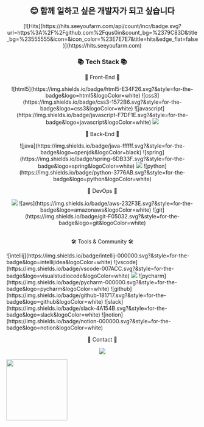 <div align=center>
	<h2> 😊 함께 일하고 싶은 개발자가 되고 싶습니다</h2>
	[![Hits](https://hits.seeyoufarm.com/api/count/incr/badge.svg?url=https%3A%2F%2Fgithub.com%2Fqus0in&count_bg=%2379C83D&title_bg=%23555555&icon=&icon_color=%23E7E7E7&title=hits&edge_flat=false)](https://hits.seeyoufarm.com)
	<h3>📚 Tech Stack 📚</h3>
</div>
<div align="center">
  <p>🐣 Front-End 🐣</p>
	![html5](https://img.shields.io/badge/html5-E34F26.svg?&style=for-the-badge&logo=html5&logoColor=white)
	![css3](https://img.shields.io/badge/css3-1572B6.svg?&style=for-the-badge&logo=css3&logoColor=white)
	![javascript](https://img.shields.io/badge/javascript-F7DF1E.svg?&style=for-the-badge&logo=javascript&logoColor=white)
    	<img src="https://img.shields.io/badge/React-61DAFB?style=plastic&logo=React&logoColor=white">
  <br>
  <p>🐣 Back-End 🐣</p>
	![java](https://img.shields.io/badge/java-ffffff.svg?&style=for-the-badge&logo=openjdk&logoColor=black)
	![spring](https://img.shields.io/badge/spring-6DB33F.svg?&style=for-the-badge&logo=spring&logoColor=white)
    	<img src="https://img.shields.io/badge/SpringBoot-6DB33F?style=plastic&logo=Spring Boot&logoColor=white">
	![python](https://img.shields.io/badge/python-3776AB.svg?&style=for-the-badge&logo=python&logoColor=white)
  <br>
  <p>🐣 DevOps 🐣</p>
	<img src="https://img.shields.io/badge/MariaDB-003545?style=flat-square&logo=MariaDB&logoColor=white"/>
    	![aws](https://img.shields.io/badge/aws-232F3E.svg?&style=for-the-badge&logo=amazonaws&logoColor=white)
    	![git](https://img.shields.io/badge/git-F05032.svg?&style=for-the-badge&logo=git&logoColor=white)
</div>
<br>
<div align=center>
	<p>🛠 Tools & Community 🛠</p>
</div>
	![intellij](https://img.shields.io/badge/intellij-000000.svg?&style=for-the-badge&logo=intellijidea&logoColor=white)
	![vscode](https://img.shields.io/badge/vscode-007ACC.svg?&style=for-the-badge&logo=visualstudiocode&logoColor=white)
	<img src="https://img.shields.io/badge/Android Studio-3DDC84?style=flat-square&logo=Android Studio&logoColor=white"/>
	![pycharm](https://img.shields.io/badge/pycharm-000000.svg?&style=for-the-badge&logo=pycharm&logoColor=white)
	![github](https://img.shields.io/badge/github-181717.svg?&style=for-the-badge&logo=github&logoColor=white)
	![slack](https://img.shields.io/badge/slack-4A154B.svg?&style=for-the-badge&logo=slack&logoColor=white)
	![notion](https://img.shields.io/badge/notion-000000.svg?&style=for-the-badge&logo=notion&logoColor=white)

<br>
<div align=center>
	<p>📧 Contact 📧</p>
</div>
<div align=center>
	<a href="mailto:jjae0510@gmail.com">
		<img src="https://img.shields.io/badge/Mail-000C7B?style=plastic&logo=Gmail&logoColor=white" />
	</a>
	<br>
</div>

<img align="center" style="height:160px" src="https://github-readme-stats.vercel.app/api/top-langs/?username=jaiwon880&layout=compact&theme=transparent&hide_border=true" /></a> 
